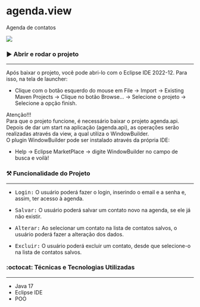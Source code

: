 # agenda.view
Agenda de contatos 

<p>
<img src="https://img.shields.io/badge/STATUS-EM PROGRESSO-yellow"/>
</p>

### :arrow_forward: Abrir e rodar o projeto
---
Após baixar o projeto, você pode abri-lo com o Eclipse IDE 2022-12. Para isso, na tela de launcher:
- Clique com o botão esquerdo do mouse em File -> Import -> Existing Maven Projects -> Clique no botão Browse... 
-> Selecione o projeto -> Selecione a opção finish.

Atenção!!!<br/>
Para que o projeto funcione, é necessário baixar o projeto agenda.api. <br/>
Depois de dar um start na aplicação (agenda.api), as operações serão realizadas através da view, a qual utiliza o WindowBuilder.<br/>
O plugin WindowBuilder pode ser instalado através da própria IDE: 
- Help -> Eclipse MarketPlace -> digite WindowBuilder no campo de busca e voilà!

### :hammer_and_pick: Funcionalidade do Projeto 
---

- <kbd>Login:</kbd> O usuário poderá fazer o login, inserindo o email e a senha e, assim, ter acesso à agenda.

- <kbd>Salvar:</kbd> O usuário poderá salvar um contato novo na agenda, se ele já não existir.

- <kbd>Alterar:</kbd> Ao selecionar um contato na lista de contatos salvos, o usuário poderá fazer a alteração dos dados.
  
- <kbd>Excluir:</kbd> O usuário poderá excluir um contato, desde que selecione-o na lista de contatos salvos.
  
###  :octocat: Técnicas e Tecnologias Utilizadas
---
- Java 17
- Eclipse IDE
- POO
